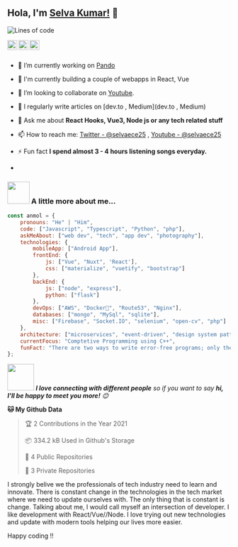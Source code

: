## Hola, I'm [Selva Kumar!](https://www.linkedin.com/in/selvaece25) 👋

![Lines of code](https://img.shields.io/badge/From%20Hello%20World%20I%27ve%20Written-1.3%20million%20lines%20of%20code-blue)

<a href="https://twitter.com/selvaece25">
  <img align="left" alt="selva's Twitter" width="22px" src="https://cdn.jsdelivr.net/npm/simple-icons@v3/icons/twitter.svg" />
</a>
<a href="https://www.linkedin.com/in/selvaece25/">
  <img align="left" alt="Pawan's Linkdein" width="22px" src="https://cdn.jsdelivr.net/npm/simple-icons@v3/icons/linkedin.svg" />
</a>
<a href="https://github.com/selvaece25">
  <img align="left" alt="Selva's Github" width="22px" src="https://cdn.jsdelivr.net/npm/simple-icons@v3/icons/github.svg" />
</a>

<br/>
<br/>


- 🔭 I’m currently working on [Pando](https://pando.in)

- 🌱 I'm currently building a couple of webapps in React, Vue

- 👯 I’m looking to collaborate on [Youtube](https://www.youtube.com/channel/UCIR9x-ycMgUZbTeLnbYsqHQ).

- 📝 I regularly write articles on [dev.to , Medium](dev.to , Medium)

- 💬 Ask me about **React Hooks, Vue3, Node js or any tech related stuff**

- 📫 How to reach me: [Twitter - @selvaece25](https://twitter.com/selvaece25) , [Youtube - @selvaece25](https://www.youtube.com/channel/UCIR9x-ycMgUZbTeLnbYsqHQ)

- ⚡ Fun fact **I spend almost 3 - 4 hours listening songs everyday.**
- 
### <img src="https://media.giphy.com/media/VgCDAzcKvsR6OM0uWg/giphy.gif" width="50"> A little more about me...  

```javascript
const anmol = {
    pronouns: "He" | "Him",
    code: ["Javascript", "Typescript", "Python", "php"],
    askMeAbout: ["web dev", "tech", "app dev", "photography"],
    technologies: {
        mobileApp: ["Android App"],
        frontEnd: {
            js: ["Vue", "Nuxt", 'React'],
            css: ["materialize", "vuetify", "bootstrap"]
        },
        backEnd: {
            js: ["node", "express"],
            python: ["flask"]
        },
        devOps: ["AWS", "Docker🐳", "Route53", "Nginx"],
        databases: ["mongo", "MySql", "sqlite"],
        misc: ["Firebase", "Socket.IO", "selenium", "open-cv", "php"]
    },
    architecture: ["microservices", "event-driven", "design system pattern","Serverless Architecture", "Progressive web applications", "Single page applications"],
    currentFocus: "Comptetive Programming using C++",
    funFact: "There are two ways to write error-free programs; only the third one works"
};
```

<img src="https://media.giphy.com/media/LnQjpWaON8nhr21vNW/giphy.gif" width="60"> <em><b>I love connecting with different people</b> so if you want to say <b>hi, I'll be happy to meet you more!</b> 😊</em>

**🐱 My Github Data** 

> 🏆 2 Contributions in the Year 2021
 > 
> 📦 334.2 kB Used in Github's Storage 
 > 
> 📜 4 Public Repositories 
 > 
> 🔑 3 Private Repositories  
 > 

I strongly belive we the professionals of tech industry need to learn and innovate. There is constant change in the technologies in the tech market where we need to update ourselves with. The only thing that is constant is change. Talking about me, I would call myself an intersection of developer. I like development with React/Vue//Node. I love trying out new technologies and update with modern tools helping our lives more easier.

Happy coding !!
